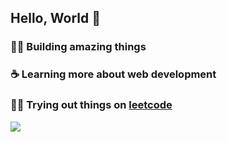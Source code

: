 ## Hello, World :metal: 

### :technologist: Building amazing things
### :coffee: Learning more about web development
### :mage_man: Trying out things on [leetcode](https://leetcode.com/higorcastilho/)
![](https://leetcard.jacoblin.cool/leetcode?site=us)

<!--
<img src="https://github-readme-stats.vercel.app/api/top-langs/?username=higorcastilho&layout=compact&langs_count=8&theme=dracula" >
**higorcastilho/higorcastilho** is a ✨ _special_ ✨ repository because its `README.md` (this file) appears on your GitHub profile.


